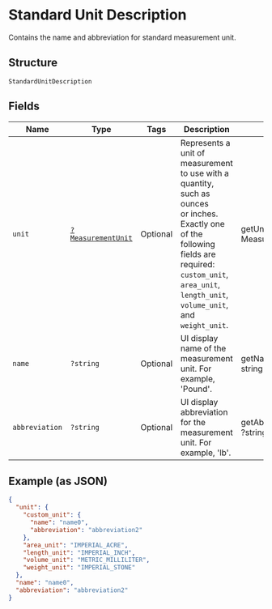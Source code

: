 
# Standard Unit Description

Contains the name and abbreviation for standard measurement unit.

## Structure

`StandardUnitDescription`

## Fields

| Name | Type | Tags | Description | Getter | Setter |
|  --- | --- | --- | --- | --- | --- |
| `unit` | [`?MeasurementUnit`](../../doc/models/measurement-unit.md) | Optional | Represents a unit of measurement to use with a quantity, such as ounces<br>or inches. Exactly one of the following fields are required: `custom_unit`,<br>`area_unit`, `length_unit`, `volume_unit`, and `weight_unit`. | getUnit(): ?MeasurementUnit | setUnit(?MeasurementUnit unit): void |
| `name` | `?string` | Optional | UI display name of the measurement unit. For example, 'Pound'. | getName(): ?string | setName(?string name): void |
| `abbreviation` | `?string` | Optional | UI display abbreviation for the measurement unit. For example, 'lb'. | getAbbreviation(): ?string | setAbbreviation(?string abbreviation): void |

## Example (as JSON)

```json
{
  "unit": {
    "custom_unit": {
      "name": "name0",
      "abbreviation": "abbreviation2"
    },
    "area_unit": "IMPERIAL_ACRE",
    "length_unit": "IMPERIAL_INCH",
    "volume_unit": "METRIC_MILLILITER",
    "weight_unit": "IMPERIAL_STONE"
  },
  "name": "name0",
  "abbreviation": "abbreviation2"
}
```

